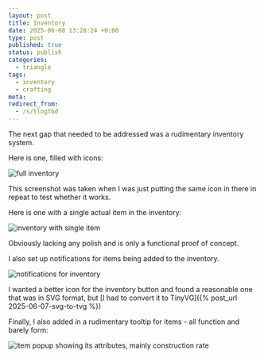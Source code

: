 ```yaml
---
layout: post
title: Inventory
date: 2025-06-08 13:28:24 +0:00
type: post
published: true
status: publish
categories:
  - triangle
tags:
  - inventory
  - crafting
meta:
redirect_from:
  - /s/tlogtbd
---
```


The next gap that needed to be addressed was a rudimentary inventory system.

Here is one, filled with icons:

![full inventory](/assets/triangle/inventory/full-inv-grid.png "full inventory grid")

This screenshot was taken when I was just putting the same icon in there in
repeat to test whether it works.

Here is one with a single actual item in the inventory:

![inventory with single item](/assets/triangle/inventory/single-inv-item.png "a
lone item in the inventory")

Obviously lacking any polish and is only a functional proof of concept.

I also set up notifications for items being added to the inventory.

![notifications for inventory](/assets/triangle/inventory/inv-notifications.png "show notification on add to inventory")

I wanted a better icon for the inventory button and found a reasonable one that
was in SVG format, but [I had to convert it to TinyVG]({% post_url
2025-06-07-svg-to-tvg %})

Finally, I also added in a rudimentary tooltip for items - all function and
barely form:

![item popup showing its attributes, mainly construction rate](/assets/triangle/inventory/item-popup.png "construction rate of constructor")
